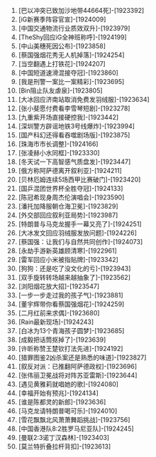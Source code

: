 
1. [巴以冲突已致加沙地带44664死]-[1923392]
1. [iG新赛季阵容官宣]-[1924009]
1. [中国交通物流行业质效双升]-[1923979]
1. [TheShy回应iG全神班称呼]-[1924199]
1. [中山美穗死因公布]-[1923858]
1. [蔡国强烟花秀无人机掉落]-[1924254]
1. [当空翻遇上打铁花]-[1924207]
1. [中国短道速滑混接夺冠]-[1923860]
1. [我是刑警一案比一案精彩]-[1923695]
1. [Bin阻止队友虐泉]-[1923805]
1. [大冰回应济南站取消免费发羽绒服]-[1923634]
1. [张小斐愿付费看李雪琴短剧]-[1923278]
1. [九重紫开场直接硬控我]-[1923442]
1. [深圳警方辟谣地铁3号线爆炸]-[1923994]
1. [国产科幻还得看吞噬剧场版]-[1923875]
1. [珠海市市长调整]-[1924166]
1. [张凌赫小水同框]-[1923330]
1. [冬天试一下高智感气质盘发]-[1923447]
1. [俄方称阿萨德离开叙利亚]-[1924211]
1. [贝林厄姆连续5场西甲比赛破门]-[1923420]
1. [国乒混团世界杯全胜夺冠]-[1924133]
1. [陈冠希现身周杰伦演唱会]-[1923590]
1. [潘托加降服朝仓海卫冕]-[1923829]
1. [外交部回应叙利亚局势]-[1923987]
1. [特朗普与马克龙握手一幕又亮了]-[1924251]
1. [大冰发文回应羽绒服发放问题]-[1924226]
1. [蔡国强：让我们与自然共同创作]-[1924073]
1. [永劫手游新英雄顾清寒]-[1922961]
1. [雷军回应小米被指贴牌]-[1923342]
1. [狗狗：还是吃了没文化的亏]-[1923943]
1. [双手旋转转场越来越抽象了]-[1923562]
1. [浏阳烟花放大招]-[1923547]
1. [一步一步走过我的孩子气]-[1923881]
1. [董宇辉带你看蔡国强烟花]-[1924259]
1. [二月红前来求偶]-[1923680]
1. [Rain最新现场]-[1924243]
1. [白冰为13个青海孩子圆梦]-[1923685]
1. [成毅把话筒抠掉了]-[1923639]
1. [许昕称赞王楚钦打法先进]-[1924192]
1. [猎罪图鉴2凶杀案还是熟悉的味道]-[1923827]
1. [叙反对派：已推翻阿萨德政权]-[1923696]
1. [张伟丽卫冕战将对阵苏亚雷斯]-[1923644]
1. [遇见黄雅莉就唱她的歌]-[1924080]
1. [幸福开始有预兆]-[1924134]
1. [谁是陈都灵的新郎]-[1923636]
1. [马克龙请特朗普喝可乐]-[1924010]
1. [雪花飘飘北风萧萧舞蹈挑战]-[1923756]
1. [中国香港队8:2胜罗马尼亚队]-[1924245]
1. [曼联2:3诺丁汉森林]-[1923403]
1. [莫兰特折叠拉杆背扣]-[1923613]